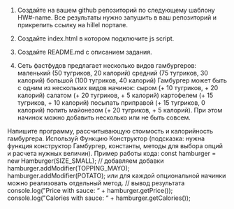 1. Создайте на вашем github репозиторий по следующему шаблону HW#-name. Все результаты нужно запушить в ваш репозиторий и прикрепить ссылку на hillel портале.

2. Создайте index.html в котором подключите js script.

3. Создайте README.md с описанием задания.

4. Сеть фастфудов предлагает несколько видов гамбургеров:
    маленький (50 тугриков, 20 калорий)
    средний (75 тугриков, 30 калорий)
    большой (100 тугриков, 40 калорий)
Гамбургер может быть с одним из нескольких видов начинок:
                сыром (+ 10 тугриков, + 20 калорий)
                салатом (+ 20 тугриков, + 5 калорий)
                картофелем (+ 15 тугриков, + 10 калорий)
                посыпать приправой (+ 15 тугриков, 0 калорий)
                полить майонезом (+ 20 тугриков, + 5 калорий).
При этом начинок можно добавить несколько или не быть совсем.

Напишите программу, рассчитывающую стоимость и калорийность гамбургера. Используй Функцию Конструктор (подсказка: нужна функция конструктор Гамбургер, константы, методы для выбора опций и расчета нужных величин).
Пример работы кода:
const hamburger = new Hamburger(SIZE_SMALL);
// добавляем добавки
hamburger.addModifier(TOPPING_MAYO);
hamburger.addModifier(POTATO);
или для каждой опциональной начинки можно реализовать отдельный метод.
// вывод результата
console.log("Price with sauce: “ + hamburger.getPrice());
console.log("Calories with sauce: “ + hamburger.getCalories());
